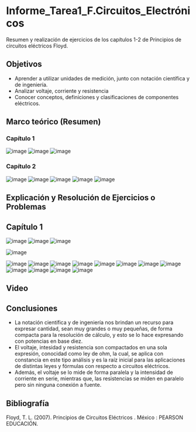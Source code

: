 # Informe_Tarea1_F.Circuitos_Electrónicos
Resumen y realización de ejercicios de los capítulos 1-2 de Principios de circuitos eléctricos Floyd.
## Objetivos 
- Aprender a utilizar unidades de medición, junto con notación científica y de ingeniería.
- Analizar voltaje, corriente y resistencia 
- Conocer conceptos, definiciones y clasificaciones de componentes eléctricos. 

## Marco teórico (Resumen)
### Capítulo 1
![image](https://user-images.githubusercontent.com/116780907/201888091-3989452d-037f-4d26-ac7c-f07641421f8c.png)
![image](https://user-images.githubusercontent.com/116780907/201888250-6f020fc7-f334-47f7-bc6d-a6e75fed603f.png)
![image](https://user-images.githubusercontent.com/116780907/201888982-6f43cb21-73ff-4085-a923-f377a0078fc0.png)

### Capítulo 2
![image](https://user-images.githubusercontent.com/116780907/201882021-319e1c0a-2364-48e4-8c10-825139e95d33.png)
![image](https://user-images.githubusercontent.com/116780907/201886241-2f22183c-5d4e-4fd5-b430-28b2cd074e03.png)
![image](https://user-images.githubusercontent.com/116780907/201886797-7169a860-a21b-4ded-a192-937956cb46a4.png)
![image](https://user-images.githubusercontent.com/116780907/201887124-6df1381c-7542-4f42-9e0d-acf61e4b4c3e.png)
![image](https://user-images.githubusercontent.com/116780907/201887587-5cb1e0d6-2d83-4304-af5b-bf271053bfa9.png)

## Explicación y Resolución de Ejercicios o Problemas 
## Capítulo 1
![image](https://user-images.githubusercontent.com/116780907/201893456-7eccdcab-d967-401d-a120-527a1fbfbda6.png)
![image](https://user-images.githubusercontent.com/116780907/201894443-d9855e4b-9c4a-4b56-87b6-ef54fcaaf451.png)
![image](https://user-images.githubusercontent.com/116780907/201894912-c009a196-fc31-4f85-932a-82361d09dbd7.png)

![image](https://user-images.githubusercontent.com/116780907/201966898-65a39881-6750-4a76-8d9a-31768b3e4a77.png)

![image](https://user-images.githubusercontent.com/116780907/201895344-16776c53-8720-44fd-ac60-e98ced90fe24.png)
![image](https://user-images.githubusercontent.com/116780907/201895745-552ebabc-86d9-4be4-a3af-0bac86137957.png)
![image](https://user-images.githubusercontent.com/116780907/201895912-ca0f70c5-24e2-406f-b3de-58cde99d0f87.png)
![image](https://user-images.githubusercontent.com/116780907/201896135-ca69917b-1d13-44ae-88bf-7e77e5c7e4ae.png)
![image](https://user-images.githubusercontent.com/116780907/201896366-a35b0423-e6aa-4a99-8593-08c6ed87a00b.png)
![image](https://user-images.githubusercontent.com/116780907/201896913-8d170df5-05b5-4952-8803-0ccb3351998a.png)
![image](https://user-images.githubusercontent.com/116780907/201897193-22b8e9fa-e281-44be-8786-7ac682698c43.png)
![image](https://user-images.githubusercontent.com/116780907/201897322-2249b063-bd7f-4262-b7fa-8e253c271275.png)
![image](https://user-images.githubusercontent.com/116780907/201897558-88d62e3f-4422-4136-b552-43f5e1b00c30.png)
![image](https://user-images.githubusercontent.com/116780907/201897643-f88c02ae-4031-4d69-adb7-7a0c93f5a4dd.png)
![image](https://user-images.githubusercontent.com/116780907/201897748-3a782dbc-85ce-48ac-b3a9-7f303ec752b5.png)
![image](https://user-images.githubusercontent.com/116780907/201897956-0d0729ed-e097-45ef-b0dc-26418fb3eba4.png)

## Video 

## Conclusiones 

- La notación científica y de ingeniería nos brindan un recurso para expresar cantidad, sean muy grandes o muy pequeñas, de forma compacta para la resolución de cálculo, y esto se lo hace expresando con potencias en base diez. 
- El voltaje, intesidad y resistencia son compactados en una sola expresión, conocidad como ley de ohm, la cual, se aplica con constancia en este tipo análisis y es la raíz inicial para las aplicaciones de distintas leyes y fórmulas con respecto a circuitos eléctricos. 
- Además, el voltaje se lo mide de forma paralela y la intensidad de corriente en serie, mientras que, las resistencias se miden en paralelo pero sin ninguna conexión a fuente. 

## Bibliografía 

Floyd, T. L. (2007). Principios de Circuitos Eléctricos . México : PEARSON EDUCACIÓN.



